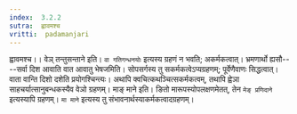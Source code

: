 ```yaml
---
index:  3.2.2
sutra:  ह्वावमश्च
vritti:  padamanjari
---
```


ह्वावमश्च।। वेञ् तन्तुसन्ताने इति। `वा गतिगन्धनयोः` इत्यस्य ग्रहणं न भवति; अकर्मकत्वात्। भ्रमणार्थो ह्यसौ----सर्वा दिश आवाति वात आवातु भेषजमिति। सोपसर्गस्य तु सकर्मकत्वेऽप्यग्रहणम्; पूर्वेणैवाणः सिद्धत्वात्। वाता वान्ति दिशो दशेति प्रयोगश्चिन्त्यः। अथापि क्वचित्कथञ्चित्सकर्मकत्वम्, तथापि ह्वेञा साहचर्यात्सानुबन्धकस्यैव वेञो ग्रहणम्। माङ् माने इति। ङितो मारूपस्योपलक्षणमेतत्, तेन `मेङ् प्रणिदाने` इत्यस्यापि ग्रहणम्। `मा माने` इत्यस्य तु संभावनार्थस्याकर्मकत्वादग्रहणम्।
